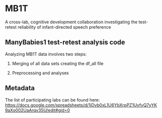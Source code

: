 # MB1T

A cross-lab, cognitive development collaboration investigating the test-retest reliability of infant-directed speech preference

## ManyBabies1 test-retest analysis code

Analyzing MB1T data involves two steps:

1. Merging of all data sets creating the df_all file

2. Preprocessing and analyses

## Metadata

The list of participating labs can be found here: https://docs.google.com/spreadsheets/d/1jDvb0xL1U6YbXrpPZ1UyfyQ7yYK9aXo002UaArqy35U/edit#gid=0


